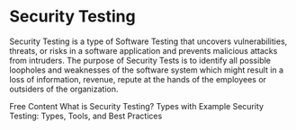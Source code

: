 # Security Testing

Security Testing is a type of Software Testing that uncovers vulnerabilities, threats, or risks in a software application and prevents malicious attacks from intruders. The purpose of Security Tests is to identify all possible loopholes and weaknesses of the software system which might result in a loss of information, revenue, repute at the hands of the employees or outsiders of the organization.

<ResourceGroupTitle>Free Content</ResourceGroupTitle>
<BadgeLink colorScheme='yellow' badgeText='Read' href='https://www.guru99.com/what-is-security-testing.html'>What is Security Testing? Types with Example</BadgeLink>
<BadgeLink colorScheme='yellow' badgeText='Read' href='https://brightsec.com/blog/security-testing/'>Security Testing: Types, Tools, and Best Practices</BadgeLink>